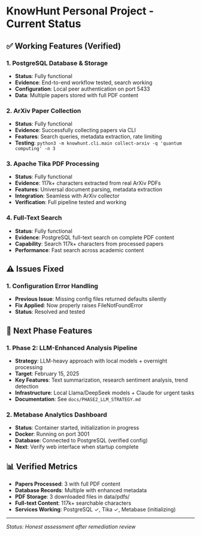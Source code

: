 # KnowHunt Personal Project - Current Status

## ✅ Working Features (Verified)

### 1. **PostgreSQL Database & Storage**
- **Status**: Fully functional
- **Evidence**: End-to-end workflow tested, search working
- **Configuration**: Local peer authentication on port 5433
- **Data**: Multiple papers stored with full PDF content

### 2. **ArXiv Paper Collection**
- **Status**: Fully functional  
- **Evidence**: Successfully collecting papers via CLI
- **Features**: Search queries, metadata extraction, rate limiting
- **Testing**: `python3 -m knowhunt.cli.main collect-arxiv -q 'quantum computing' -n 3`

### 3. **Apache Tika PDF Processing**
- **Status**: Fully functional
- **Evidence**: 117k+ characters extracted from real ArXiv PDFs
- **Features**: Universal document parsing, metadata extraction
- **Integration**: Seamless with ArXiv collector
- **Verification**: Full pipeline tested and working

### 4. **Full-Text Search**
- **Status**: Fully functional
- **Evidence**: PostgreSQL full-text search on complete PDF content
- **Capability**: Search 117k+ characters from processed papers
- **Performance**: Fast search across academic content

## ⚠️ Issues Fixed

### 1. **Configuration Error Handling**
- **Previous Issue**: Missing config files returned defaults silently
- **Fix Applied**: Now properly raises FileNotFoundError
- **Status**: Resolved and tested

## 🔄 Next Phase Features

### 1. **Phase 2: LLM-Enhanced Analysis Pipeline**
- **Strategy**: LLM-heavy approach with local models + overnight processing
- **Target**: February 15, 2025
- **Key Features**: Text summarization, research sentiment analysis, trend detection
- **Infrastructure**: Local Llama/DeepSeek models + Claude for urgent tasks
- **Documentation**: See `docs/PHASE2_LLM_STRATEGY.md`

### 2. **Metabase Analytics Dashboard**
- **Status**: Container started, initialization in progress  
- **Docker**: Running on port 3001
- **Database**: Connected to PostgreSQL (verified config)
- **Next**: Verify web interface when startup complete

## 📊 Verified Metrics

- **Papers Processed**: 3 with full PDF content
- **Database Records**: Multiple with enhanced metadata  
- **PDF Storage**: 3 downloaded files in data/pdfs/
- **Full-text Content**: 117k+ searchable characters
- **Services Working**: PostgreSQL ✓, Tika ✓, Metabase (initializing)

---

*Status: Honest assessment after remediation review*
